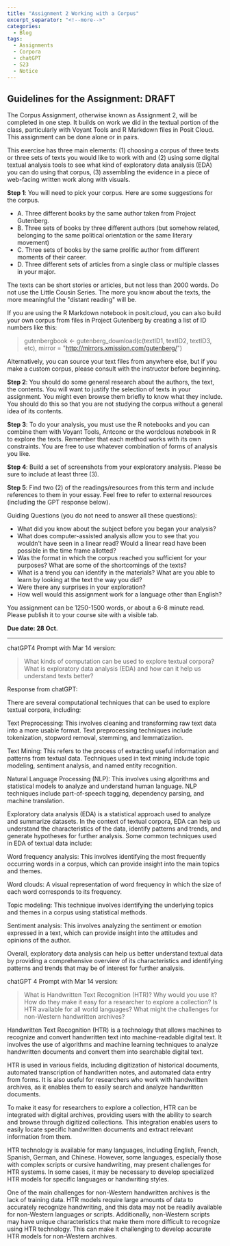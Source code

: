 ```yaml
---
title: "Assignment 2 Working with a Corpus"
excerpt_separator: "<!--more-->"
categories:
  - Blog
tags:
  - Assignments
  - Corpora
  - chatGPT
  - S23
  - Notice
---
```


## Guidelines for the Assignment:  DRAFT

The Corpus Assignment, otherwise known as Assignment 2, will be completed in one step. It builds on work we did in the textual portion of the class, particularly with Voyant Tools and R Markdown files in Posit Cloud. This assignment can be done alone or in pairs.

This exercise has three main elements: (1) choosing a corpus of three texts or three sets of texts you would like to work with and (2) using some digital textual analysis tools to see what kind of exploratory data analysis (EDA) you can do using that corpus, (3) assembling the evidence in a piece of web-facing written work along with visuals. 

**Step 1**: You will need to pick your corpus. Here are some suggestions for the corpus. 

- A. Three different books by the same author taken from Project Gutenberg. 
- B. Three sets of books by three different authors (but somehow related, belonging to the same political orientation or the same literary movement)
- C. Three sets of books by the same prolific author from different moments of their career. 
- D. Three different sets of articles from a single class or multiple classes in your major. 

The texts can be short stories or articles, but not less than 2000 words. Do not use the Little Cousin Series. The more you know about the texts, the more meaningful the "distant reading" will be. 

If you are using the R Markdown notebook in posit.cloud, you can also build your own corpus from files in Project Gutenberg by creating a list of ID numbers like this: 

> gutenbergbook <- gutenberg_download(c(textID1, textID2, textID3, etc), mirror = "http://mirrors.xmission.com/gutenberg/")

Alternatively, you can source your text files from anywhere else, but if you make a custom corpus, please consult with the instructor before beginning.

**Step 2**: You should do some general research about the authors, the text, the contents. You will want to justify the selection of texts in your assignment. You might even browse them briefly to know what they include. You should do this so that you are not studying the corpus without a general idea of its contents. 

**Step 3**: To do your analysis, you must use the R notebooks and you can combine them with Voyant Tools, Antconc or the wordclous notebook in R to explore the texts. Remember that each method works with its own constraints. You are free to use whatever combination of forms of analysis you like. 

**Step 4**: Build a set of screenshots from your exploratory analysis. Please be sure to include at least three (3). 

**Step 5**: Find two (2) of the readings/resources from this term and include references to them in your essay. Feel free to refer to external resources (including the GPT response below).

Guiding Questions (you do not need to answer all these questions):

- What did you know about the subject before you began your analysis? 
- What does computer-assisted analysis allow you to see that you wouldn't have seen in a linear read? Would a linear read have been possible in the time frame allotted? 
- Was the format in which the corpus reached you sufficient for your purposes? What are some of the shortcomings of the texts? 
- What is a trend you can identify in the materials? What are you able to learn by looking at the text the way you did? 
- Were there any surprises in your exploration? 
- How well would this assignment work for a language other than English?


You assignment can be 1250-1500 words, or about a 6-8 minute read. Please publish it to your course site with a visible tab. 

**Due date: 28 Oct**.


-----

chatGPT4 Prompt with Mar 14 version: 

> What kinds of computation can be used to explore textual corpora? What is exploratory data analysis (EDA) and how can it help us understand texts better?

Response from chatGPT:

There are several computational techniques that can be used to explore textual corpora, including:

Text Preprocessing: This involves cleaning and transforming raw text data into a more usable format. Text preprocessing techniques include tokenization, stopword removal, stemming, and lemmatization.

Text Mining: This refers to the process of extracting useful information and patterns from textual data. Techniques used in text mining include topic modeling, sentiment analysis, and named entity recognition.

Natural Language Processing (NLP): This involves using algorithms and statistical models to analyze and understand human language. NLP techniques include part-of-speech tagging, dependency parsing, and machine translation.

Exploratory data analysis (EDA) is a statistical approach used to analyze and summarize datasets. In the context of textual corpora, EDA can help us understand the characteristics of the data, identify patterns and trends, and generate hypotheses for further analysis. Some common techniques used in EDA of textual data include:

Word frequency analysis: This involves identifying the most frequently occurring words in a corpus, which can provide insight into the main topics and themes.

Word clouds: A visual representation of word frequency in which the size of each word corresponds to its frequency.

Topic modeling: This technique involves identifying the underlying topics and themes in a corpus using statistical methods.

Sentiment analysis: This involves analyzing the sentiment or emotion expressed in a text, which can provide insight into the attitudes and opinions of the author.

Overall, exploratory data analysis can help us better understand textual data by providing a comprehensive overview of its characteristics and identifying patterns and trends that may be of interest for further analysis.


chatGPT 4 Prompt with Mar 14 version:

> What is Handwritten Text Recognition (HTR)? Why would you use it? How do they make it easy for a researcher to explore a collection? Is HTR available for all  world languages? What might the challenges for non-Western handwritten archives? 

Handwritten Text Recognition (HTR) is a technology that allows machines to recognize and convert handwritten text into machine-readable digital text. It involves the use of algorithms and machine learning techniques to analyze handwritten documents and convert them into searchable digital text.

HTR is used in various fields, including digitization of historical documents, automated transcription of handwritten notes, and automated data entry from forms. It is also useful for researchers who work with handwritten archives, as it enables them to easily search and analyze handwritten documents.

To make it easy for researchers to explore a collection, HTR can be integrated with digital archives, providing users with the ability to search and browse through digitized collections. This integration enables users to easily locate specific handwritten documents and extract relevant information from them.

HTR technology is available for many languages, including English, French, Spanish, German, and Chinese. However, some languages, especially those with complex scripts or cursive handwriting, may present challenges for HTR systems. In some cases, it may be necessary to develop specialized HTR models for specific languages or handwriting styles.

One of the main challenges for non-Western handwritten archives is the lack of training data. HTR models require large amounts of data to accurately recognize handwriting, and this data may not be readily available for non-Western languages or scripts. Additionally, non-Western scripts may have unique characteristics that make them more difficult to recognize using HTR technology. This can make it challenging to develop accurate HTR models for non-Western archives.
